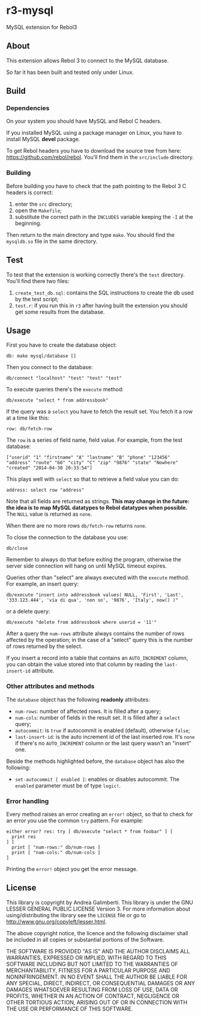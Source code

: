 r3-mysql
========

MySQL extension for Rebol3

## About

This extension allows Rebol 3 to connect to the MySQL database.

So far it has been built and tested only under Linux.


## Build

### Dependencies

On your system you should have MySQL and Rebol C headers.

If you installed MySQL using a package manager on Linux, you have to install MySQL **devel** package.

To get Rebol headers you have to download the source tree from here: https://github.com/rebol/rebol. You'll find them in the `src/include` directory.


### Building

Before building you have to check that the path pointing to the Rebol 3 C headers is correct:

1. enter the `src` directory;
2. open the `Makefile`;
3. substitute the correct path in the `INCLUDES` variable keeping the `-I` at the beginning.

Then return to the main directory and type `make`. You should find the `mysqldb.so` file in the same directory.


## Test

To test that the extension is working correctly there's the `test` directory. You'll find there two files:

1. `create_test_db.sql`: contains the SQL instructions to create the db used by the test script;
2. `test.r`: if you run this in `r3` after having built the extension you should get some results from the database.


## Usage

First you have to create the database object:

    db: make mysql/database []

Then you connect to the database:

    db/connect "localhost" "test" "test" "test"

To execute queries there's the `execute` method:

    db/execute "select * from addressbook"

If the query was a `select` you have to fetch the result set. You fetch it a row at a time like this:

    row: db/fetch-row

The `row` is a series of field name, field value. For example, from the test database:

    ["userid" "1" "firstname" "A" "lastname" "B" "phone" "123456" "address" "route" "66" "city" "C" "zip" "9876" "state" "Nowhere" "created" "2014-04-30 20:33:54"]

This plays well with `select` so that to retrieve a field value you can do:

    address: select row "address"

Note that all fields are returned as strings. **This may change in the future: the idea is to map MySQL datatypes to Rebol datatypes when possible.** The `NULL` value is returned as `none`.

When there are no more rows `db/fetch-row` returns `none`.

To close the connection to the database you use:

    db/close

Remember to always do that before exiting the program, otherwise the server side connection will hang on until MySQL timeout expires.

Queries other than "select" are always executed with the `execute` method. For example, an insert query:

    db/execute "insert into addressbook values( NULL, 'First', 'Last', '333.123.444', 'via di qua', 'non so', '9876', 'Italy', now() )"

or a delete query:

    db/execute "delete from addressbook where userid = '11'"

After a query the `num-rows` attribute always contains the number of rows affected by the operation; in the case of a "select" query this is the number of rows returned by the select.

If you insert a record into a table that contains an `AUTO_INCREMENT` column, you can obtain the value stored into that column by reading the `last-insert-id` attribute. 


### Other attributes and methods

The `database` object has the following **readonly** attributes:

- `num-rows`: number of affected rows. It is filled after a query;
- `num-cols`: number of fields in the result set. It is filled after a `select` query;
- `autocommit`: is `true` if autocommit is enabled (default), otherwise `false`;
- `last-insert-id`: is the auto increment id of the last inserted row. It's `none` if there's no `AUTO_INCREMENT` column or the last query wasn't an "insert" one.

Beside the methods highlighted before, the `database` object has also the following:

- `set-autocommit [ enabled ]`: enables or disables autocommit. The `enabled` parameter must be of type `logic!`.


### Error handling

Every method raises an error creating an `error!` object, so that to check for an error you use the common `try` pattern. For example:

    either error? res: try [ db/execute "select * from foobar" ] [
      print res
    ] [
      print [ "num-rows:" db/num-rows ]
      print [ "num-cols:" db/num-cols ]
    ]

Printing the `error!` object you get the error message.


## License

This library is copyright by Andrea Galimberti. This library is under the GNU LESSER GENERAL PUBLIC LICENSE Version 3. For more information about using/distributing the library see the `LICENSE` file or go to http://www.gnu.org/copyleft/lesser.html.

The above copyright notice, the licence and the following disclaimer shall be included in all copies or substantial portions of the Software.

THE SOFTWARE IS PROVIDED "AS IS" AND THE AUTHOR DISCLAIMS ALL WARRANTIES, EXPRESSED OR IMPLIED, WITH REGARD TO THIS SOFTWARE INCLUDING BUT NOT LIMITED TO THE WARRANTIES OF MERCHANTABILITY, FITNESS FOR A PARTICULAR PURPOSE AND NONINFRINGEMENT. IN NO EVENT SHALL THE AUTHOR BE LIABLE FOR ANY SPECIAL, DIRECT, INDIRECT, OR CONSEQUENTIAL DAMAGES OR ANY DAMAGES WHATSOEVER RESULTING FROM LOSS OF USE, DATA OR PROFITS, WHETHER IN AN ACTION OF CONTRACT, NEGLIGENCE OR OTHER TORTIOUS ACTION, ARISING OUT OF OR IN CONNECTION WITH THE USE OR PERFORMANCE OF THIS SOFTWARE.

